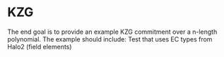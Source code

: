 # KZG
The end goal is to provide an example KZG commitment over a n-length polynomial. 
The example should include:
Test that uses EC types from Halo2 (field elements)
